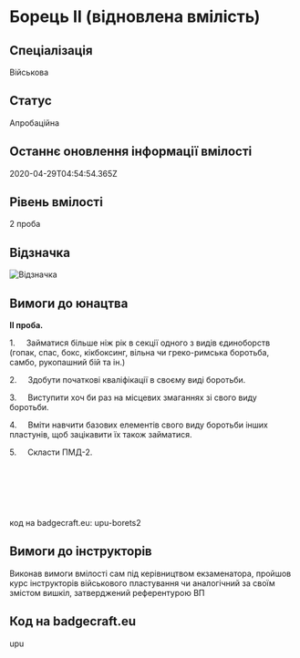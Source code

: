 # Борець ІІ (відновлена вмілість)

## Спеціалізація

Військова

## Статус

Апробаційна

## Останнє оновлення інформації вмілості

2020-04-29T04:54:54.365Z

## Рівень вмілості

2 проба

## Відзначка

![Відзначка](../images/Borets_II/_______2.jpg)

## Вимоги до юнацтва

<p><b>ІІ проба.</b></p><p>1.&nbsp;&nbsp;&nbsp;&nbsp; Займатися більше ніж рік в секції одного з видів єдиноборств (гопак, спас, бокс, кікбоксинг, вільна чи греко-римська боротьба, самбо, рукопашний бій та ін.)</p><p>2.&nbsp;&nbsp;&nbsp;&nbsp; Здобути початкові кваліфікації в своєму виді боротьби.</p><p>3.&nbsp;&nbsp;&nbsp;&nbsp; Виступити хоч би раз на місцевих змаганнях зі свого виду боротьби.</p><p>4.&nbsp;&nbsp;&nbsp;&nbsp; Вміти навчити базових елементів свого виду боротьби інших пластунів, щоб зацікавити їх також займатися.</p><p>5.&nbsp;&nbsp;&nbsp;&nbsp; Скласти ПМД-2.</p><p><br></p><p><br></p><p><br></p><p>код на badgecraft.eu: upu-borets2<br></p>

## Вимоги до інструкторів

Виконав вимоги вмілості сам під керівництвом екзаменатора, пройшов курс інструкторів військового пластування чи аналогічний за своїм змістом вишкіл, затверджений референтурою ВП

## Код на badgecraft.eu

upu
